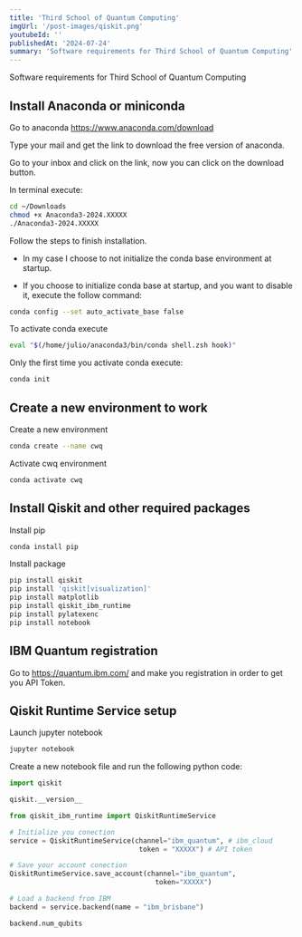```yaml
---
title: 'Third School of Quantum Computing'
imgUrl: '/post-images/qiskit.png'
youtubeId: ''
publishedAt: '2024-07-24'
summary: 'Software requirements for Third School of Quantum Computing'
---
```


<!-- # Qiskit and Anaconda -->

Software requirements for Third School of Quantum Computing

## Install Anaconda or miniconda

Go to anaconda https://www.anaconda.com/download

Type your mail and get the link to download the free version of anaconda.

Go to your inbox and click on the link, now you can click on the download button.

In terminal execute:

```bash
cd ~/Downloads
chmod +x Anaconda3-2024.XXXXX
./Anaconda3-2024.XXXXX
```

Follow the steps to finish installation.

- In my case I choose to not initialize the conda base environment at startup.

- If you choose to initialize conda base at startup, and you want to disable it, execute the follow command:

```bash
conda config --set auto_activate_base false
```

To activate conda execute

```bash
eval "$(/home/julio/anaconda3/bin/conda shell.zsh hook)"
```

Only the first time you activate conda execute:

```bash
conda init
```

## Create a new environment to work

Create a new environment

```bash
conda create --name cwq
```

Activate cwq environment

```bash
conda activate cwq
```

## Install Qiskit and other required packages

Install pip

```bash
conda install pip
```

Install package

```bash
pip install qiskit
pip install 'qiskit[visualization]'
pip install matplotlib
pip install qiskit_ibm_runtime
pip install pylatexenc
pip install notebook
```

## IBM Quantum registration

Go to https://quantum.ibm.com/ and make you registration in order to get you API Token.

## Qiskit Runtime Service setup

Launch jupyter notebook

```bash
jupyter notebook
```

Create a new notebook file and run the following python code:

```python
import qiskit

qiskit.__version__

from qiskit_ibm_runtime import QiskitRuntimeService

# Initialize you conection
service = QiskitRuntimeService(channel="ibm_quantum", # ibm_cloud
                                token = "XXXXX") # API token

# Save your account conection
QiskitRuntimeService.save_account(channel="ibm_quantum",
                                    token="XXXXX")

# Load a backend from IBM
backend = service.backend(name = "ibm_brisbane")

backend.num_qubits
```
